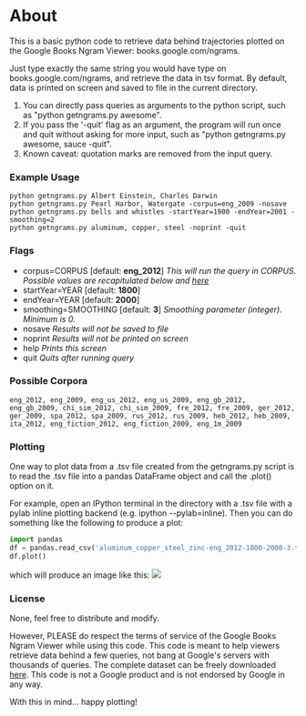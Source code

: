 # About #
This is a basic python code to retrieve data behind trajectories plotted on the Google Books Ngram Viewer: books.google.com/ngrams.

Just type exactly the same string you would have type on books.google.com/ngrams, and retrieve the data in tsv format. By default, data is printed on screen and saved to file in the current directory.

 1. You can directly pass queries as arguments to the python script, such as "python getngrams.py awesome".
 2. If you pass the '-quit' flag as an argument, the program will run once and quit without asking for more input, such as "python getngrams.py awesome, sauce -quit".     
 3. Known caveat: quotation marks are removed from the input query. 

### Example Usage ###

```
python getngrams.py Albert Einstein, Charles Darwin
python getngrams.py Pearl Harbor, Watergate -corpus=eng_2009 -nosave 
python getngrams.py bells and whistles -startYear=1900 -endYear=2001 -smoothing=2
python getngrams.py aluminum, copper, steel -noprint -quit
```

### Flags ###
  * corpus=CORPUS [default: **eng_2012**] *This will run the query in CORPUS. Possible values are recapitulated below and [here](http://books.google.com/ngrams/info)*
  * startYear=YEAR [default: **1800**]
  * endYear=YEAR [default: **2000**]
  * smoothing=SMOOTHING [default: **3**] *Smoothing parameter (integer). Minimum is 0.*
  * nosave *Results will not be saved to file*
  * noprint *Results will not be printed on screen*
  * help *Prints this screen*
  * quit *Quits after running query*

### Possible Corpora ###

```
eng_2012, eng_2009, eng_us_2012, eng_us_2009, eng_gb_2012, eng_gb_2009, chi_sim_2012, chi_sim_2009, fre_2012, fre_2009, ger_2012, ger_2009, spa_2012, spa_2009, rus_2012, rus_2009, heb_2012, heb_2009, ita_2012, eng_fiction_2012, eng_fiction_2009, eng_1m_2009
```

### Plotting ###
One way to plot data from a .tsv file created from the getngrams.py script is
to read the .tsv file into a pandas DataFrame object and call the .plot()
option on it.

For example, open an IPython terminal in the directory with a .tsv file with a
pylab inline plotting backend (e.g. ipython --pylab=inline). Then you can do
something like the following to produce a plot:

```python
import pandas
df = pandas.read_csv('aluminum_copper_steel_zinc-eng_2012-1800-2000-3.tsv', sep='\t', index_col=0)
df.plot()
```

which will produce an image like this:
![](http://ngramplots.commondatastorage.googleapis.com/aluminum_copper_steel_zinc.png)

### License ###
None, feel free to distribute and modify.

However, PLEASE do respect the terms of service of the Google Books Ngram Viewer while using this code. This code is meant to help viewers retrieve data behind a few queries, not bang at Google's  servers with thousands of queries. The complete dataset can be freely downloaded [here](http://storage.googleapis.com/books/ngrams/books/datasetsv2.html). This code is not a Google product and is not endorsed by Google in any way. 

With this in mind... happy plotting!

